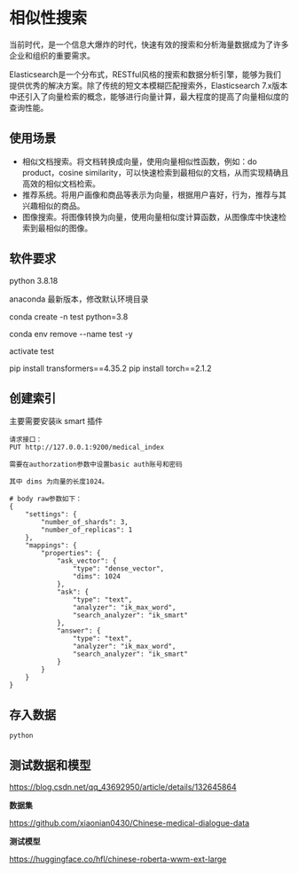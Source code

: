 # 相似性搜索

当前时代，是一个信息大爆炸的时代，快速有效的搜索和分析海量数据成为了许多企业和组织的重要需求。

Elasticsearch是一个分布式，RESTful风格的搜索和数据分析引擎，能够为我们提供优秀的解决方案。除了传统的短文本模糊匹配搜索外，Elasticsearch 7.x版本中还引入了向量检索的概念，能够进行向量计算，最大程度的提高了向量相似度的查询性能。

## 使用场景

- 相似文档搜索。将文档转换成向量，使用向量相似性函数，例如：do product，cosine similarity，可以快速检索到最相似的文档，从而实现精确且高效的相似文档检索。
- 推荐系统。将用户画像和商品等表示为向量，根据用户喜好，行为，推荐与其兴趣相似的商品。
- 图像搜索。将图像转换为向量，使用向量相似度计算函数，从图像库中快速检索到最相似的图像。

## 软件要求

python 3.8.18

anaconda 最新版本，修改默认环境目录

conda create -n test python=3.8

conda env remove --name test -y

activate test

pip install transformers==4.35.2
pip install torch==2.1.2


## 创建索引

主要需要安装ik smart 插件

```
请求接口：
PUT http://127.0.0.1:9200/medical_index

需要在authorzation参数中设置basic auth账号和密码

其中 dims 为向量的长度1024。

# body raw参数如下：
{
    "settings": {
        "number_of_shards": 3,
        "number_of_replicas": 1
    },
    "mappings": {
        "properties": {
            "ask_vector": {  
                "type": "dense_vector",  
                "dims": 1024  
            },
			"ask": {  
                "type": "text",
                "analyzer": "ik_max_word",
                "search_analyzer": "ik_smart"
            },
            "answer": {  
                "type": "text",
                "analyzer": "ik_max_word",
                "search_analyzer": "ik_smart"
            }
        }
    }
}

```

## 存入数据
```
python 
```



## 测试数据和模型

https://blog.csdn.net/qq_43692950/article/details/132645864

**数据集**

https://github.com/xiaonian0430/Chinese-medical-dialogue-data

**测试模型**

https://huggingface.co/hfl/chinese-roberta-wwm-ext-large






